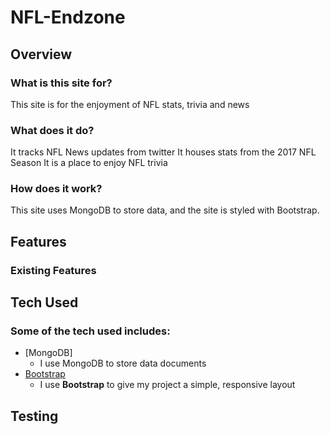 # NFL-Endzone

## Overview

### What is this site for?

This site is for the enjoyment of NFL stats, trivia and news

### What does it do?

It tracks NFL News updates from twitter
It houses stats from the 2017 NFL Season
It is a place to enjoy NFL trivia

### How does it work?

This site uses MongoDB to store data, and the site is styled with Bootstrap.


## Features

### Existing Features



## Tech Used

### Some of the tech used includes:  
- [MongoDB]
	- I use MongoDB to store data documents
- [Bootstrap](http://getbootstrap.com/)
    - I use **Bootstrap** to give my project a simple, responsive layout 

## Testing
